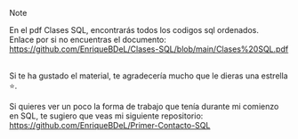 
>[!NOTE]
> En el pdf Clases SQL, encontrarás todos los codigos sql ordenados.<br>
> Enlace por si no encuentras el documento: https://github.com/EnriqueBDeL/Clases-SQL/blob/main/Clases%20SQL.pdf
<br><br>

Si te ha gustado el material, te agradecería mucho que le dieras una estrella ⭐.

Si quieres ver un poco la forma de trabajo que tenía durante mi comienzo en SQL, te sugiero que veas mi siguiente repositorio: https://github.com/EnriqueBDeL/Primer-Contacto-SQL
